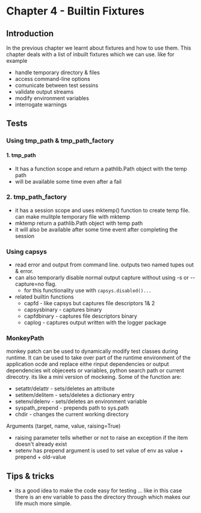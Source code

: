 # Chapter 4 - Builtin Fixtures

## Introduction

In the previous chapter we learnt about fixtures and how to use them. This chapter deals with a list of inbuilt fixtures which we can use. like for example

* handle temporary directory & files
* access command-line options
* comunicate between test sessins
* validate output streams
* modify environment variables
* interrogate warnings

## Tests

### Using tmp_path & tmp_path_factory

#### 1. tmp_path

* It has a function scope and return a pathlib.Path object with the temp path
* will be available some time even after a fail

### 2. tmp_path_factory

* it has a session scope and uses mktemp() function to create temp file. can make mulitple temporary file with mktemp
* mktemp return a pathlib.Path object with temp path
* it will also be available after some time event after completing the session

### Using capsys

* read error and output from command line. outputs two named tupes out & error.
* can also temporarly disable normal output capture without using -s or --capture=no flag.
  * for this functionality use with `capsys.disabled()...`
* related builtin functions
  * capfd - like capsys but captures file descriptors 1& 2
  * capsysbinary - captures binary
  * capfdbinary - captures file descriptors binary
  * caplog - captures output written with the logger package

### MonkeyPath

monkey patch can be used to dynamically modify test classes during runtime. It can be used to take over part of the runtime environment of the application ocde and replace eithe rinput dependencies or output dependencies wit  objeceets or variables, python search path or current direcotry. its like a mini version of mockeing. Some of the function are:

* setattr/delattr - sets/deletes an attribute
* setitem/delitem - sets/deletes a dictionary entry
* setenv/delenv - sets/deletes an environment variable
* syspath_prepend - prepends path to sys.path
* chdir - changes the current working directory

Arguments (target, name, value, raising=True)

* raising parameter tells whether or not to raise an exception if the item doesn't already exist
* setenv has prepend argument is used to set value of env as value + prepend + old-value


## Tips & tricks

* its a good idea to make the code easy for testing ... like in this case there is an env variable to pass the directory through which makes our life much more simple.
